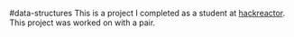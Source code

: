 #data-structures
This is a project I completed as a student at [hackreactor](http://hackreactor.com). This project was worked on with a pair.

